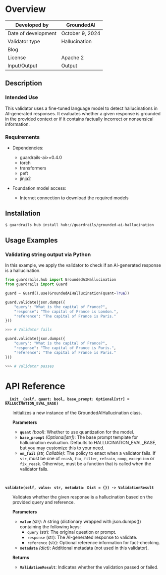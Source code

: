 # Overview

| Developed by | GroundedAI |
| --- | --- |
| Date of development | October 9, 2024 |
| Validator type | Hallucination |
| Blog |  |
| License | Apache 2 |
| Input/Output | Output |

## Description

### Intended Use
This validator uses a fine-tuned language model to detect hallucinations in AI-generated responses. It evaluates whether a given response is grounded in the provided context or if it contains factually incorrect or nonsensical information.

### Requirements

* Dependencies:
	- guardrails-ai>=0.4.0
	- torch
	- transformers
	- peft
	- jinja2

* Foundation model access:
	- Internet connection to download the required models

## Installation

```bash
$ guardrails hub install hub://guardrails/grounded-ai-hallucination
```

## Usage Examples

### Validating string output via Python

In this example, we apply the validator to check if an AI-generated response is a hallucination.

```python
from guardrails.hub import GroundedAIHallucination
from guardrails import Guard

guard = Guard().use(GroundedAIHallucination(quant=True))

guard.validate(json.dumps({
    "query": "What is the capital of France?",
    "response": "The capital of France is London.",
    "reference": "The capital of France is Paris."
})) 

>>> # Validator fails

guard.validate(json.dumps({
    "query": "What is the capital of France?",
    "response": "The capital of France is Paris.",
    "reference": "The capital of France is Paris."
})) 

>>> # Validator passes
```

# API Reference

**`__init__(self, quant: bool, base_prompt: Optional[str] = HALLUCINATION_EVAL_BASE)`**
<ul>
Initializes a new instance of the GroundedAIHallucination class.

**Parameters**
- **`quant`** *(bool)*: Whether to use quantization for the model.
- **`base_prompt`** *(Optional[str])*: The base prompt template for hallucination evaluation. Defaults to HALLUCINATION_EVAL_BASE, but you may customize this to your need.
- **`on_fail`** *(str, Callable)*: The policy to enact when a validator fails. If `str`, must be one of `reask`, `fix`, `filter`, `refrain`, `noop`, `exception` or `fix_reask`. Otherwise, must be a function that is called when the validator fails.
</ul>
<br/>

**`validate(self, value: str, metadata: Dict = {}) -> ValidationResult`**
<ul>
Validates whether the given response is a hallucination based on the provided query and reference.

**Parameters**
- **`value`** *(str)*: A string (dictionary wrapped with json.dumps()) containing the following keys:
  - `query` (str): The original question or prompt.
  - `response` (str): The AI-generated response to validate.
  - `reference` (str): Optional reference information for fact-checking.
- **`metadata`** *(dict)*: Additional metadata (not used in this validator).

**Returns**
- **`ValidationResult`**: Indicates whether the validation passed or failed.
</ul>